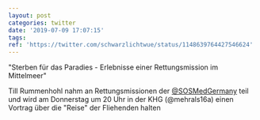 ```yaml
---
layout: post
categories: twitter
date: '2019-07-09 17:07:15'
tags: 
ref: 'https://twitter.com/schwarzlichtwue/status/1148639764427546624'
---
```

"Sterben für das Paradies - Erlebnisse einer Rettungsmission im Mittelmeer"



Till Rummenhohl nahm an Rettungsmissionen der [@SOSMedGermany](https://twitter.com/SOSMedGermany) teil und wird am Donnerstag um 20 Uhr in der KHG (@mehrals16a) einen Vortrag über die "Reise" der Fliehenden halten